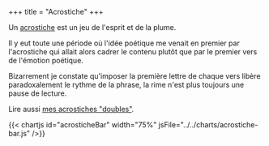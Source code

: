 +++
title = "Acrostiche"
+++

Un [acrostiche](https://fr.wikipedia.org/wiki/Acrostiche) est un jeu de l'esprit et de la plume.

Il y eut toute une période où l'idée poétique me venait en premier par l'acrostiche qui allait alors cadrer le contenu plutôt que par le premier vers de l'émotion poétique.

Bizarrement je constate qu'imposer la première lettre de chaque vers libère paradoxalement le rythme de la phrase, la rime n'est plus toujours une pause de lecture.

Lire aussi [mes acrostiches "doubles"](/tags/doubleacrostiche).

{{< chartjs id="acrosticheBar" width="75%" jsFile="../../charts/acrostiche-bar.js" />}}
